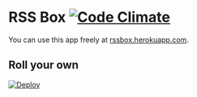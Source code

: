 # RSS Box [![Code Climate](https://codeclimate.com/github/stefansundin/rssbox/badges/gpa.svg)](https://codeclimate.com/github/stefansundin/rssbox)

You can use this app freely at [rssbox.herokuapp.com](https://rssbox.herokuapp.com/).


## Roll your own

[![Deploy](https://www.herokucdn.com/deploy/button.png)](https://heroku.com/deploy)
